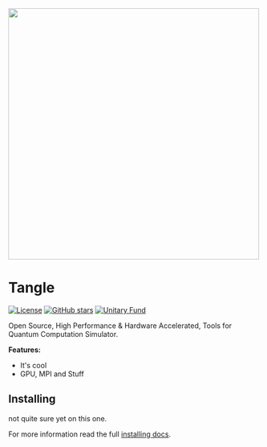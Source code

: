 <img align="center" width="500" src="https://libtangle.com/images/bloch.svg" />

# Tangle

[![License](https://img.shields.io/pypi/l/qcgpu.svg?style=for-the-badge)](https://pypi.python.org/pypi/qcgpu/)
[![GitHub
stars](https://img.shields.io/github/stars/qcgpu/qcgpu.svg?style=for-the-badge&label=Stars)](https://github.com/QCGPU/qcgpu)
[![Unitary Fund](https://img.shields.io/badge/Supported%20By-UNITARY%20FUND-brightgreen.svg?style=for-the-badge)](http://unitary.fund)

Open Source, High Performance & Hardware Accelerated, Tools for Quantum Computation
Simulator.

**Features:**

-   It's cool
-   GPU, MPI and Stuff

## Installing

not quite sure yet on this one.

For more information read the full [installing docs](https://qcgpu.github.io/qcgpu/install.html).
